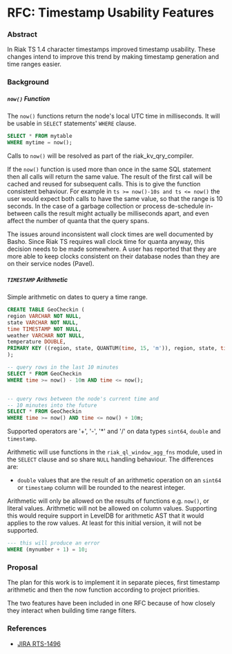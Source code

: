 # RFC: Timestamp Usability Features

### Abstract

In Riak TS 1.4 character timestamps improved timestamp usability. These changes intend to improve this trend by making timestamp generation and time ranges easier.

### Background

##### `now()` Function

The `now()` functions return the node's local UTC time in milliseconds. It will be usable in `SELECT` statements' `WHERE` clause.

```sql
SELECT * FROM mytable
WHERE mytime = now();
```

Calls to `now()` will be resolved as part of the riak_kv_qry_compiler.

If the `now()` function is used more than once in the same SQL statement then all calls will return the same value. The result of the first call will be cached and reused for subsequent calls. This is to give the function consistent behaviour. For example in `ts >= now()-10s and ts <= now()` the user would expect both calls to have the same value, so that the range is 10 seconds. In the case of a garbage collection or process de-schedule in-between calls the result might actually be milliseconds apart, and even affect the number of quanta that the query spans.

The issues around inconsistent wall clock times are well documented by Basho. Since Riak TS requires wall clock time for quanta anyway, this decision needs to be made somewhere. A user has reported that they are more able to keep clocks consistent on their database nodes than they are on their service nodes (Pavel).

##### `TIMESTAMP` Arithmetic

Simple arithmetic on dates to query a time range.

```sql
CREATE TABLE GeoCheckin (
region VARCHAR NOT NULL,
state VARCHAR NOT NULL,
time TIMESTAMP NOT NULL,
weather VARCHAR NOT NULL,
temperature DOUBLE,
PRIMARY KEY ((region, state, QUANTUM(time, 15, 'm')), region, state, time)
);

-- query rows in the last 10 minutes
SELECT * FROM GeoCheckin
WHERE time >= now() - 10m AND time <= now(); 


-- query rows between the node's current time and
-- 10 minutes into the future
SELECT * FROM GeoCheckin
WHERE time >= now() AND time <= now() + 10m; 
```

Supported operators are '+', '-', '*' and '/' on data types `sint64`, `double` and `timestamp`.

Arithmetic will use functions in the `riak_ql_window_agg_fns` module, used in the `SELECT` clause and so share `NULL` handling behaviour. The differences are:
* `double` values that are the result of an arithmetic operation on an `sint64` or `timestamp` column will be rounded to the nearest integer.

Arithmetic will only be allowed on the results of functions e.g. `now()`, or literal values. Arithmetic will not be allowed on column values. Supporting this would require support in LevelDB for arithmetic AST that it would applies to the row values. At least for this initial version, it will not be supported.  
```sql
--- this will produce an error
WHERE (mynumber + 1) = 10;
```

### Proposal

The plan for this work is to implement it in separate pieces, first timestamp arithmetic and then the now function according to project priorities.

The two features have been included in one RFC because of how closely they interact when building time range filters.

### References

- [JIRA RTS-1496](https://bashoeng.atlassian.net/browse/RTS-1496)